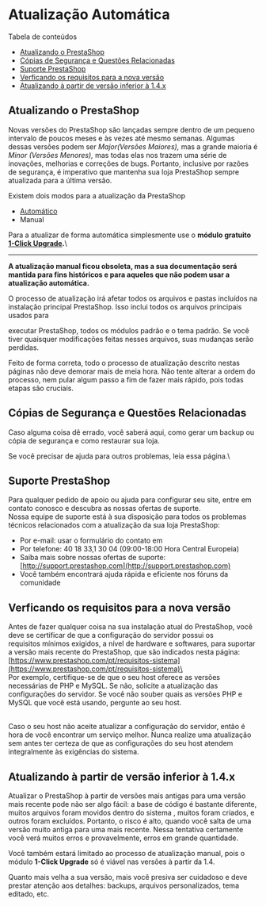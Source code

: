 # Atualização Automática

Tabela de conteúdos

* [Atualizando o PrestaShop](./#AtualizaçãodoPrestaShop-AtualizandooPrestaShop)
* [Cópias de Segurança e Questões Relacionadas](./#AtualizaçãodoPrestaShop-CópiasdeSegurançaeQuestõesRelacionadas)
* [Suporte PrestaShop](./#AtualizaçãodoPrestaShop-SuportePrestaShop)
* [ Verficando os requisitos para a nova versão](./#AtualizaçãodoPrestaShop-Verficandoosrequisitosparaanovaversão)
* [ Atualizando à partir de versão inferior à 1.4.x](./#AtualizaçãodoPrestaShop-Atualizandoàpartirdeversãoinferiorà1.4.x)

## Atualizando o PrestaShop <a href="#atualizacaodoprestashop-atualizandooprestashop" id="atualizacaodoprestashop-atualizandooprestashop"></a>

&#x20;Novas versões do PrestaShop são lançadas sempre dentro de um pequeno intervalo de poucos meses e às vezes até mesmo semanas. Algumas dessas versões podem ser _Major(Versões Maiores),_ mas a grande maioria é _Minor (Versões Menores),_ mas todas elas nos trazem uma série de inovações, melhorias e correções de bugs. Portanto, inclusive por razões de segurança, é imperativo que mantenha sua loja PrestaShop sempre atualizada para a última versão.

Existem dois modos para a atualização da PrestaShop

* [Automático](atualizacao-automatica.md)
* Manual

Para a atualizar de forma automática simplesmente use o **módulo gratuito** [**1-Click Upgrade**](http://addons.prestashop.com/en/administration-tools-prestashop-modules/5496-1-click-upgrade-autoupgrade.html)**.**\
****

&#x20;**A atualização manual ficou obsoleta, mas a sua documentação será mantida para fins históricos e para aqueles que não podem usar a atualização automática.**

O processo de atualização irá afetar todos os arquivos e pastas incluídos na instalação principal PrestaShop. Isso inclui todos os arquivos principais usados para

executar PrestaShop, todos os módulos padrão e o tema padrão. Se você tiver quaisquer modificações feitas nesses arquivos, suas mudanças serão perdidas.&#x20;

Feito de forma correta, todo o processo de atualização descrito nestas páginas não deve demorar mais de meia hora. Não tente alterar a ordem do processo, nem pular algum passo a fim de fazer mais rápido, pois todas etapas são cruciais.

## Cópias de Segurança e Questões Relacionadas <a href="#atualizacaodoprestashop-copiasdesegurancaequestoesrelacionadas" id="atualizacaodoprestashop-copiasdesegurancaequestoesrelacionadas"></a>

Caso alguma coisa dê errado, você saberá aqui, como gerar um backup ou cópia de segurança e como restaurar sua loja.

Se você precisar de ajuda para outros problemas, leia essa página.\


## Suporte PrestaShop <a href="#atualizacaodoprestashop-suporteprestashop" id="atualizacaodoprestashop-suporteprestashop"></a>

Para qualquer pedido de apoio ou ajuda para configurar seu site, entre em contato conosco e descubra as nossas ofertas de suporte.\
&#x20;Nossa equipe de suporte está à sua disposição para todos os problemas técnicos relacionados com a atualização da sua loja PrestaShop:

* &#x20;Por e-mail: usar o formulário do contato em&#x20;
* Por telefone: 40 18 33,1 30 04 (09:00-18:00 Hora Central Europeia)
* Saiba mais sobre nossas ofertas de suporte: [http://support.prestashop.com](http://support.prestashop.com)
* Você também encontrará ajuda rápida e eficiente nos  fóruns da comunidade

## &#x20;Verficando os requisitos para a nova versão <a href="#atualizacaodoprestashop-verficandoosrequisitosparaanovaversao" id="atualizacaodoprestashop-verficandoosrequisitosparaanovaversao"></a>

Antes de fazer qualquer coisa na sua instalação atual do PrestaShop, você deve se certificar de que a configuração do servidor possui os\
&#x20;requisitos mínimos exigidos, a nível de hardware e softwares, para suportar a versão mais recente do PrestaShop, que são indicados nesta página: [https://www.prestashop.com/pt/requisitos-sistema](https://www.prestashop.com/pt/requisitos-sistema)\
&#x20; \
&#x20;Por exemplo, certifique-se de que o seu host oferece as versões necessárias de PHP e MySQL. Se não, solicite a atualização das\
&#x20;configurações do servidor. Se você não souber quais as versões PHP e MySQL que você está usando, pergunte ao seu host.

\
&#x20; Caso o seu host não aceite atualizar a configuração do servidor, então é hora de você encontrar um serviço melhor. Nunca realize uma atualização sem antes ter certeza de que as configurações do seu host atendem integralmente às exigências do sistema.

## &#x20;Atualizando à partir de versão inferior à 1.4.x <a href="#atualizacaodoprestashop-atualizandoapartirdeversaoinferiora1.4.x" id="atualizacaodoprestashop-atualizandoapartirdeversaoinferiora1.4.x"></a>

Atualizar o PrestaShop à partir de versões mais antigas para uma versão mais recente pode não ser algo fácil: a base de código é bastante diferente, muitos arquivos foram movidos dentro do sistema , muitos foram criados, e outros foram excluídos. Portanto, o risco é alto, quando você salta de uma versão muito antiga para uma mais recente. Nessa tentativa certamente você verá muitos erros e provavelmente, erros em grande quantidade.

Você também estará limitado ao processo de atualização manual, pois o módulo **1-Click Upgrade** só é viável nas versões à partir da 1.4.

&#x20;Quanto mais velha a sua versão, mais você presiva ser cuidadoso e deve prestar atenção aos detalhes: backups, arquivos personalizados, tema editado, etc.
